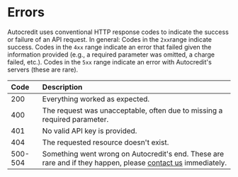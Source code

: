 # Errors

Autocredit uses conventional HTTP response codes to indicate the success or failure of an API request. In general: Codes in the `2xx`range indicate success. Codes in the `4xx` range indicate an error that failed given the information provided \(e.g., a required parameter was omitted, a charge failed, etc.\). Codes in the `5xx` range indicate an error with Autocredit's servers \(these are rare\). 

| Code | Description |
| :--- | :--- |
| 200 | Everything worked as expected. |
| 400 | The request was unacceptable, often due to missing a required parameter. |
| 401 | No valid API key is provided. |
| 404 | The requested resource doesn't exist. |
| 500-504 | Something went wrong on Autocredit's end. These are rare and if they happen, please [contact us](https://autocredit.ng/#contact) immediately. |

